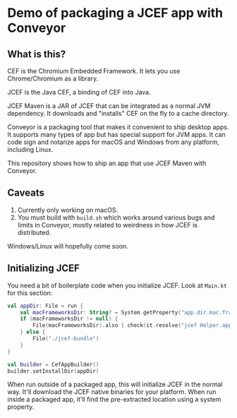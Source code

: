 # Demo of packaging a JCEF app with Conveyor

## What is this?

CEF is the Chromium Embedded Framework. It lets you use Chrome/Chromium as a library.

JCEF is the Java CEF, a binding of CEF into Java.

JCEF Maven is a JAR of JCEF that can be integrated as a normal JVM dependency. It downloads and "installs" CEF on the fly to a cache directory.

Conveyor is a packaging tool that makes it convenient to ship desktop apps. It supports many types of app but has special support for JVM apps.
It can code sign and notarize apps for macOS and Windows from any platform, including Linux.

This repository shows how to ship an app that use JCEF Maven with Conveyor.

## Caveats

1. Currently only working on macOS.
2. You must build with `build.sh` which works around various bugs and limits in Conveyor, mostly related to weirdness in how JCEF is distributed.

Windows/Linux will hopefully come soon.

## Initializing JCEF

You need a bit of boilerplate code when you initialize JCEF. Look at `Main.kt` for this section:

```kotlin
val appDir: File = run {
    val macFrameworksDir: String? = System.getProperty("app.dir.mac.frameworks")
    if (macFrameworksDir != null) {
        File(macFrameworksDir).also { check(it.resolve("jcef Helper.app").exists()) }
    } else {
        File("./jcef-bundle")
    }
}

val builder = CefAppBuilder()
builder.setInstallDir(appDir)
```

When run outside of a packaged app, this will initialize JCEF in the normal way. It'll download the JCEF native binaries for your
platform. When run inside a packaged app, it'll find the pre-extracted location using a system property.
